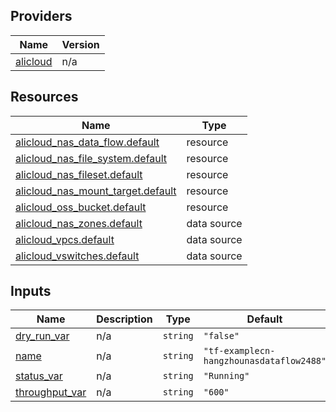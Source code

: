 <!-- BEGIN_TF_DOCS -->
## Providers

| Name | Version |
|------|---------|
| <a name="provider_alicloud"></a> [alicloud](#provider\_alicloud) | n/a |

## Resources

| Name | Type |
|------|------|
| [alicloud_nas_data_flow.default](https://registry.terraform.io/providers/hashicorp/alicloud/latest/docs/resources/nas_data_flow) | resource |
| [alicloud_nas_file_system.default](https://registry.terraform.io/providers/hashicorp/alicloud/latest/docs/resources/nas_file_system) | resource |
| [alicloud_nas_fileset.default](https://registry.terraform.io/providers/hashicorp/alicloud/latest/docs/resources/nas_fileset) | resource |
| [alicloud_nas_mount_target.default](https://registry.terraform.io/providers/hashicorp/alicloud/latest/docs/resources/nas_mount_target) | resource |
| [alicloud_oss_bucket.default](https://registry.terraform.io/providers/hashicorp/alicloud/latest/docs/resources/oss_bucket) | resource |
| [alicloud_nas_zones.default](https://registry.terraform.io/providers/hashicorp/alicloud/latest/docs/data-sources/nas_zones) | data source |
| [alicloud_vpcs.default](https://registry.terraform.io/providers/hashicorp/alicloud/latest/docs/data-sources/vpcs) | data source |
| [alicloud_vswitches.default](https://registry.terraform.io/providers/hashicorp/alicloud/latest/docs/data-sources/vswitches) | data source |

## Inputs

| Name | Description | Type | Default | Required |
|------|-------------|------|---------|:--------:|
| <a name="input_dry_run_var"></a> [dry\_run\_var](#input\_dry\_run\_var) | n/a | `string` | `"false"` | no |
| <a name="input_name"></a> [name](#input\_name) | n/a | `string` | `"tf-examplecn-hangzhounasdataflow2488"` | no |
| <a name="input_status_var"></a> [status\_var](#input\_status\_var) | n/a | `string` | `"Running"` | no |
| <a name="input_throughput_var"></a> [throughput\_var](#input\_throughput\_var) | n/a | `string` | `"600"` | no |
<!-- END_TF_DOCS -->    